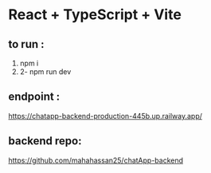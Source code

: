 # React + TypeScript + Vite
## to run :
1) npm i
2)  2- npm run dev
## endpoint :
https://chatapp-backend-production-445b.up.railway.app/
## backend repo:
https://github.com/mahahassan25/chatApp-backend
